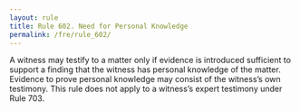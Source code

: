 ```yaml
---
layout: rule
title: Rule 602. Need for Personal Knowledge
permalink: /fre/rule_602/
---
```


A witness may testify to a matter only if evidence is introduced sufficient to support a finding that the witness has personal knowledge of the matter. Evidence to prove personal knowledge may consist of the witness’s own testimony. This rule does not apply to a witness’s expert testimony under Rule 703.

